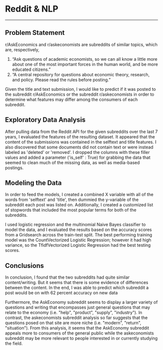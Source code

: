 # Reddit & NLP
___


## Problem Statement

r/AskEconomics and r/askeconomists are subreddits of similar topics, which are, respectively, 
1. “Ask questions of academic economists, so we can all know a little more about one of the most important forces in the human world, and be more educated citizens.”
2. “A central repository for questions about economic theory, research, and policy. Please read the rules before posting.”

Given the title and text submission, I would like to predict if it was posted to the subreddit r/AskEconomics or the subreddit r/askeconomists in order to determine what features may differ among the consumers of each subreddit. 


## Exploratory Data Analysis 

After pulling data from the Reddit API for the given subreddits over the last 7 years, I evaluated the features of the resulting dataset. It appeared that the content of the submissions was contained in the selftext and title features. I also discovered that some documents did not contain text or were instead labeled as 'deleted' or 'removed'. I dropped the columns with these filler values and added a parameter ('is_self' : True) for grabbing the data that seemed to clean much of the missing data, as well as media-based postings. 


## Modeling the Data

In order to feed the models, I created a combined X variable with all of the words from 'selftext' and 'title', then dummied the y-variable of the subreddit each post was listed on. Additionally, I created a customized list of stopwords that included the most popular terms for both of the subreddits. 

I used logistic regression and the multinomial Naive Bayes classifier to model the data, and I evaluated the results based on the accuracy scores from a Gridsearch across the train-test split. The best performing training model was the CountVectorized Logistic Regression; however it had high variance, so the TfidfVectorized Logistic Regression had the best testing scores. 



## Conclusions

In conclusion, I found that the two subreddits had quite similar content/writing. But it seems that there is some evidence of differences between the content. In the end, I was able to predict which subreddit a post would be on with 62 percent accuracy on new data

Furthermore, the AskEconomy subreddit seems to display a larger variety of questions and writing that encompasses just general questions that may relate to the economy (i.e. "help", "product", "supply", "industry"). In contrast, the askeconomists subreddit analysis so far suggests that the questions posed on that site are more niche (i.e. "modern", "return", "situation"). From this analysis, it seems that the AskEconomy subreddit appeals more to consumers of the general public while the askeconomists subreddit may be more relevant to people interested in or currently studying the field.
